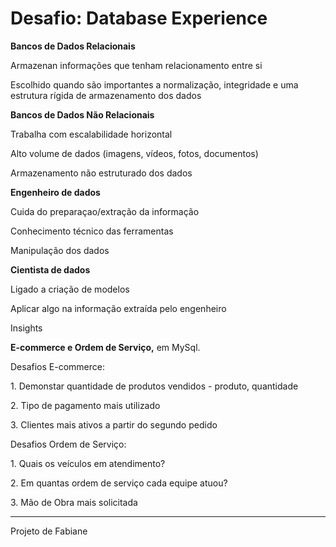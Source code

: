 <h1> Desafio: Database Experience </h1>

<p> <strong>Bancos de Dados Relacionais</strong> </p>
<p> Armazenan informações que tenham relacionamento entre si </p>
<p> Escolhido quando são importantes a normalização, integridade e uma estrutura rígida de armazenamento dos dados </p>

<p> <strong>Bancos de Dados Não Relacionais</strong> </p>
<p> Trabalha com escalabilidade horizontal </p>
<p> Alto volume de dados (imagens, vídeos, fotos, documentos)  </p>
<p> Armazenamento não estruturado dos dados </p>

<p> <strong>Engenheiro de dados </strong> </p>
<p> Cuida do preparaçao/extração da informação </p>
<p> Conhecimento técnico das ferramentas </p>
<p> Manipulação dos dados </p>

<p> <strong>Cientista de dados </strong> </p>
<p> Ligado a criação de modelos </p>
<p> Aplicar algo na informação extraída pelo engenheiro </p>
<p> Insights </p>

<p> <strong>E-commerce e Ordem de Serviço,</strong> em MySql. </p>

<p> Desafios E-commerce:  </p>

<p> 1. Demonstar quantidade de produtos vendidos - produto, quantidade </p>
<p> 2. Tipo de pagamento mais utilizado  </p>
<p> 3. Clientes mais ativos a partir do segundo pedido </p>

<p> Desafios Ordem de Serviço:  </p>

<p> 1. Quais os veículos em atendimento? </p>
<p> 2. Em quantas ordem de serviço cada equipe atuou? </p>
<p> 3. Mão de Obra mais solicitada </p>

------------

Projeto de Fabiane